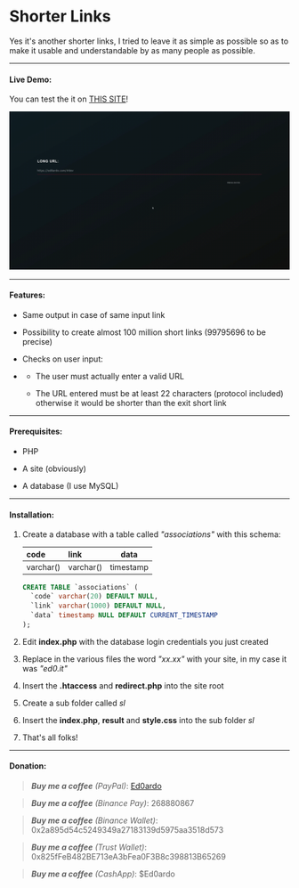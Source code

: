 # Shorter Links

Yes it's another shorter links, I tried to leave it as simple as possible so as to make it usable and understandable by as many people as possible.



---



#### Live Demo:

You can test the it on [THIS SITE](https://ed0.it/sl)!

![ShorterURL_test.gif](demo/ShorterURL_test.gif)

---



#### Features:

- Same output in case of same input link

- Possibility to create almost 100 million short links (99795696 to be precise)

- Checks on user input:

- - The user must actually enter a valid URL

  - The URL entered must be at least 22 characters (protocol included) otherwise it would be shorter than the exit short link



---



#### Prerequisites:

- PHP

- A site (obviously)

- A database (I use MySQL)



---



#### Installation:

1. Create a database with a table called *"associations"* with this schema:

   | code      | link      | data      |
   | --------- | --------- |:---------:|
   | varchar() | varchar() | timestamp |

   ```sql
   CREATE TABLE `associations` (
     `code` varchar(20) DEFAULT NULL,
     `link` varchar(1000) DEFAULT NULL,
     `data` timestamp NULL DEFAULT CURRENT_TIMESTAMP
   );
   ```

2. Edit **index.php** with the database login credentials you just created

3. Replace in the various files the word *"xx.xx"* with your site, in my case it was *"ed0.it"*

4. Insert the **.htaccess** and **redirect.php** into the site root

5. Create a sub folder called *sl*

6. Insert the **index.php**, **result** and **style.css** into the sub folder *sl*

7. That's all folks!



---



#### Donation:

> ***Buy me a coffee*** *(PayPal)*:    [Ed0ardo](https:///paypal.me/ed0ardo)

> ***Buy me a coffee*** *(Binance Pay)*:    268880867

> ***Buy me a coffee*** *(Binance Wallet)*:    0x2a895d54c5249349a27183139d5975aa3518d573

> ***Buy me a coffee*** *(Trust Wallet)*:    0x825fFeB482BE713eA3bFea0F3B8c398813B65269

> ***Buy me a coffee*** *(CashApp)*:    $Ed0ardo
